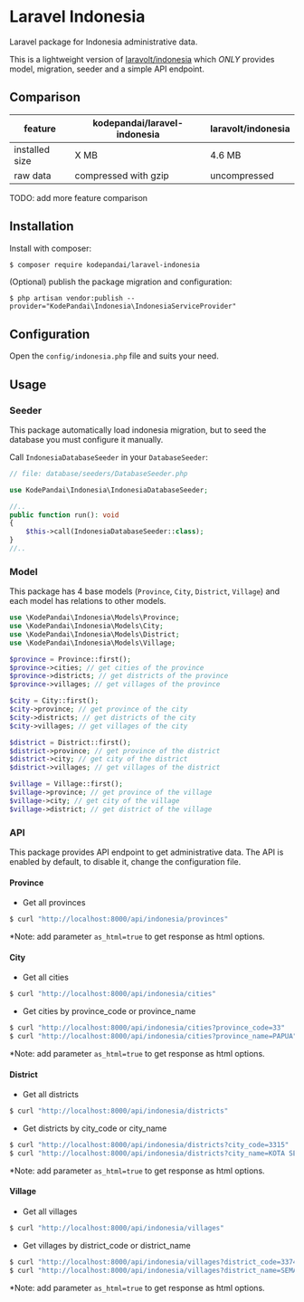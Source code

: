 # Laravel Indonesia

Laravel package for Indonesia administrative data.

This is a lightweight version of [laravolt/indonesia](https://github.com/laravel/indonesia)
which *ONLY* provides model, migration, seeder and a simple API endpoint.

## Comparison

| feature            | kodepandai/laravel-indonesia | laravolt/indonesia     |
|--------------------| ---------------------------- | ---------------------- |
| installed size     | X MB                         | 4.6 MB                 |
| raw data           | compressed with gzip         | uncompressed           |

TODO: add more feature comparison

## Installation

Install with composer:

```sh
$ composer require kodepandai/laravel-indonesia
```

(Optional) publish the package migration and configuration:

```
$ php artisan vendor:publish --provider="KodePandai\Indonesia\IndonesiaServiceProvider"
```

## Configuration

Open the `config/indonesia.php` file and suits your need.

## Usage

### Seeder

This package automatically load indonesia migration, but to seed the database
you must configure it manually.

Call `IndonesiaDatabaseSeeder` in your `DatabaseSeeder`:

```php
// file: database/seeders/DatabaseSeeder.php

use KodePandai\Indonesia\IndonesiaDatabaseSeeder;

//..
public function run(): void
{
    $this->call(IndonesiaDatabaseSeeder::class);
}
//..
```

### Model

This package has 4 base models (`Province`, `City`, `District`, `Village`)
and each model has relations to other models.

```php
use \KodePandai\Indonesia\Models\Province;
use \KodePandai\Indonesia\Models\City;
use \KodePandai\Indonesia\Models\District;
use \KodePandai\Indonesia\Models\Village;

$province = Province::first();
$province->cities; // get cities of the province
$province->districts; // get districts of the province
$province->villages; // get villages of the province

$city = City::first();
$city->province; // get province of the city
$city->districts; // get districts of the city
$city->villages; // get villages of the city

$district = District::first();
$district->province; // get province of the district
$district->city; // get city of the district
$district->villages; // get villages of the district

$village = Village::first();
$village->province; // get province of the village
$village->city; // get city of the village
$village->district; // get district of the village
```

### API

This package provides API endpoint to get administrative data. The API is enabled by default, to disable it, change the configuration file.

#### Province

* Get all provinces

```sh
$ curl "http://localhost:8000/api/indonesia/provinces"
```

*Note: add parameter `as_html=true` to get response as html options.

#### City

* Get all cities

```sh
$ curl "http://localhost:8000/api/indonesia/cities"
```

* Get cities by province_code or province_name

```sh
$ curl "http://localhost:8000/api/indonesia/cities?province_code=33"
$ curl "http://localhost:8000/api/indonesia/cities?province_name=PAPUA"
```

*Note: add parameter `as_html=true` to get response as html options.

#### District

* Get all districts

```sh
$ curl "http://localhost:8000/api/indonesia/districts"
```

* Get districts by city_code or city_name

```sh
$ curl "http://localhost:8000/api/indonesia/districts?city_code=3315"
$ curl "http://localhost:8000/api/indonesia/districts?city_name=KOTA SEMARANG"
```

*Note: add parameter `as_html=true` to get response as html options.

#### Village

* Get all villages

```sh
$ curl "http://localhost:8000/api/indonesia/villages"
```

* Get villages by district_code or district_name

```sh
$ curl "http://localhost:8000/api/indonesia/villages?district_code=337401"
$ curl "http://localhost:8000/api/indonesia/villages?district_name=SEMARANG TENGAH"
```

*Note: add parameter `as_html=true` to get response as html options.
